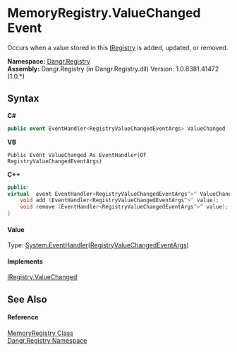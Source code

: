 # MemoryRegistry.ValueChanged Event
 

Occurs when a value stored in this <a href="T_Dangr_Registry_IRegistry">IRegistry</a> is added, updated, or removed.

**Namespace:**&nbsp;<a href="N_Dangr_Registry">Dangr.Registry</a><br />**Assembly:**&nbsp;Dangr.Registry (in Dangr.Registry.dll) Version: 1.0.6381.41472 (1.0.*)

## Syntax

**C#**<br />
``` C#
public event EventHandler<RegistryValueChangedEventArgs> ValueChanged
```

**VB**<br />
``` VB
Public Event ValueChanged As EventHandler(Of RegistryValueChangedEventArgs)
```

**C++**<br />
``` C++
public:
virtual  event EventHandler<RegistryValueChangedEventArgs^>^ ValueChanged {
	void add (EventHandler<RegistryValueChangedEventArgs^>^ value);
	void remove (EventHandler<RegistryValueChangedEventArgs^>^ value);
}
```


#### Value
Type: <a href="http://msdn2.microsoft.com/en-us/library/db0etb8x" target="_blank">System.EventHandler</a>(<a href="T_Dangr_Registry_RegistryValueChangedEventArgs">RegistryValueChangedEventArgs</a>)

#### Implements
<a href="E_Dangr_Registry_IRegistry_ValueChanged">IRegistry.ValueChanged</a><br />

## See Also


#### Reference
<a href="T_Dangr_Registry_MemoryRegistry">MemoryRegistry Class</a><br /><a href="N_Dangr_Registry">Dangr.Registry Namespace</a><br />